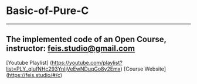 # Basic-of-Pure-C
---
## The implemented code of an Open Course, instructor: feis.studio@gmail.com
[Youtube Playlist] (https://youtube.com/playlist?list=PLY_qIufNHc293YnIjVeEwNDuqGo8y2Emx)
[Course Website] (https://feis.studio/#/c)

